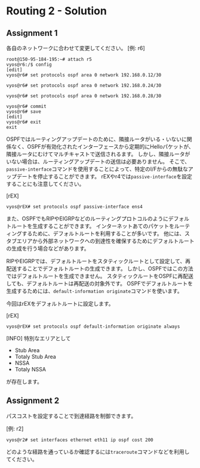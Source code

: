 # Routing 2 - Solution

## Assignment 1

各自のネットワークに合わせて変更してください。
[例: r6]
```
root@150-95-184-195:~# attach r5
vyos@r6:/$ config
[edit]
vyos@r6# set protocols ospf area 0 network 192.168.0.12/30

vyos@r6# set protocols ospf area 0 network 192.168.0.24/30

vyos@r6# set protocols ospf area 0 network 192.168.0.28/30

vyos@r6# commit
vyos@r6# save
[edit]
vyos@r6# exit
exit
```

OSPFではルーティングアップデートのために、隣接ルータがいる・いないに関係なく、OSPFが有効化されたインターフェースから定期的にHelloパケットが、隣接ルータにむけてマルチキャストで送信されるます。
しかし、隣接ルータがいない場合は、ルーティングアップデートの送信は必要ありません。
そこで、`passive-interface`コマンドを使用することによって、特定のI/Fからの無駄なアップデートを停止することができます。
rEXやr4では`passive-interface`を設定することにも注意してください。

[rEX]
```
vyos@rEX# set protocols ospf passive-interface ens4
```

また、OSPFでもRIPやEIGRPなどのルーティングプロトコルのようにデフォルトルートを生成することができます。
インターネットあてのパケットをルーティングするために、デフォルトルートを利用することが多いです。
他には、スタブエリアから外部ネットワークへの到達性を確保するためにデフォルトルートの生成を行う場合などがあります。

RIPやEIGRPでは、デフォルトルートをスタティックルートとして設定して、再配送することでデフォルトルートの生成できます。
しかし、OSPFではこの方法ではデフォルトルートを生成できません。
スタティックルートをOSPFに再配送しても、デフォルトルートは再配送の対象外です。
OSPFでデフォルトルートを生成するためには、`default-information originate`コマンドを使います。

今回はrEXをデフォルトルートに設定します。

[rEX]
```
vyos@rEX# set protocols ospf default-information originate always
```

[INFO]
特別なエリアとして
- Stub Area
- Totaly Stub Area
- NSSA
- Totaly NSSA

が存在します。

## Assignment 2

パスコストを設定することで到達経路を制御できます。

[例: r2]
```
vyos@r2# set interfaces ethernet eth11 ip ospf cost 200
```

どのような経路を通っているか確認するには`traceroute`コマンドなどを利用してください。
